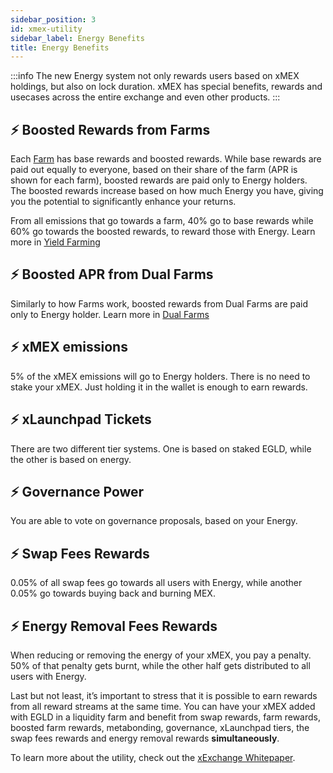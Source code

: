 ```yaml
---
sidebar_position: 3
id: xmex-utility
sidebar_label: Energy Benefits
title: Energy Benefits
---
```


[comment]: # (mx-context-auto)

:::info
The new Energy system not only rewards users based on xMEX holdings, but also on lock duration. xMEX has special benefits, rewards and usecases across the entire exchange and even other products.
:::

## ⚡️ Boosted Rewards from Farms

Each [Farm](/xexchange-products/yield-farming.md) has base rewards and boosted rewards. While base rewards are paid out equally to everyone, based on their share of the farm (APR is shown for each farm), boosted rewards are paid only to Energy holders. The boosted rewards increase based on how much Energy you have, giving you the potential to significantly enhance your returns.

From all emissions that go towards a farm, 40% go to base rewards while 60% go towards the boosted rewards, to reward those with Energy. Learn more in [Yield Farming](/xexchange-products/yield-farming.md)

## ⚡️ Boosted APR from Dual Farms

Similarly to how Farms work, boosted rewards from Dual Farms are paid only to Energy holder. Learn more in [Dual Farms](/xexchange-products/dual-farms.md)

## ⚡️ xMEX emissions

5% of the xMEX emissions will go to Energy holders. There is no need to stake your xMEX. Just holding it in the wallet is enough to earn rewards.

## ⚡️ xLaunchpad Tickets

There are two different tier systems. One is based on staked EGLD, while the other is based on energy.

## ⚡️ Governance Power

You are able to vote on governance proposals, based on your Energy.

## ⚡️ Swap Fees Rewards

0.05% of all swap fees go towards all users with Energy, while another 0.05% go towards buying back and burning MEX.

## ⚡️ Energy Removal Fees Rewards

When reducing or removing the energy of your xMEX, you pay a penalty. 50% of that penalty gets burnt, while the other half gets distributed to all users with Energy.

Last but not least, it’s important to stress that it is possible to earn rewards from all reward streams at the same time. You can have your xMEX added with EGLD in a liquidity farm and benefit from swap rewards, farm rewards, boosted farm rewards, metabonding, governance, xLaunchpad tiers, the swap fees rewards and energy removal rewards **simultaneously**.

To learn more about the utility, check out the [xExchange Whitepaper](https://xexchange.com/x-exchange-economics.pdf).

